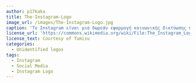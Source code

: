 ```yaml
---
author: p17kaka
title: The-Instagram-Logo
image_url: /images/The-Instagram-Logo.jpg
caption: 'Το Instagram είναι μια δωρεάν εφαρμογή κοινωνικής δικτύωσης που δίνει την δυνατότητα επεξεργασίας και κοινοποίησης φωτογραφιών και βίντεο στο διαδίκτυο. Οι χρήστες μπορούν να μοιράζονται φωτογραφίες και βίντεο με τους ακολούθους τους (followers) ή με επιλεγμένη ομάδα φίλων, να σχολιάζουν και να δηλώνουν ότι μια δημοσίευση τους αρέσει.'
license_url: 'https://commons.wikimedia.org/wiki/File:The_Instagram_Logo.jpg'
license_text: Courtesy of Tumisu
categories:
  - Unidentified logos
tags:
  - Instagram
  - Social Media
  - Instagram Logo
--- 
```

